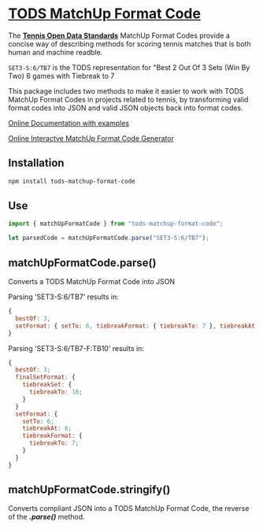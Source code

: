 # [TODS MatchUp Format Code](https://itftennis.atlassian.net/wiki/spaces/TODS/pages/1272840309/MatchUp+Format+Code)

The **[Tennis Open Data Standards](https://itftennis.atlassian.net/wiki/spaces/TODS/pages/1272840309/MatchUp+Format+Code)** MatchUp Format Codes provide a concise way of describing methods for scoring tennis matches that is both human and machine readble.

`SET3-S:6/TB7` is the TODS representation for "Best 2 Out Of 3 Sets (Win By Two) 6 games with Tiebreak to 7

This package includes two methods to make it easier to work with TODS MatchUp Format Codes in projects related to tennis, by transforming valid format codes into JSON and valid JSON objects back into format codes.

[Online Documentation with examples](https://courthive.github.io/tods-matchup-format-code/)

[Online Interactve MatchUp Format Code Generator](https://CourtHive.com/mfc)

## Installation

```sh
npm install tods-matchup-format-code
```

## Use

```js
import { matchUpFormatCode } from "tods-matchup-format-code";

let parsedCode = matchUpFormatCode.parse("SET3-S:6/TB7");
```

## matchUpFormatCode.parse()

Converts a TODS MatchUp Format Code into JSON

Parsing 'SET3-S:6/TB7' results in:

```js
{
  bestOf: 3,
  setFormat: { setTo: 6, tiebreakFormat: { tiebreakTo: 7 }, tiebreakAt: 6 }
}
```

Parsing 'SET3-S:6/TB7-F:TB10' results in:

```js
{
  bestOf: 3;
  finalSetFormat: {
    tiebreakSet: {
      tiebreakTo: 10;
    }
  }
  setFormat: {
    setTo: 6;
    tiebreakAt: 6;
    tiebreakFormat: {
      tiebreakTo: 7;
    }
  }
}
```

## matchUpFormatCode.stringify()

Converts compliant JSON into a TODS MatchUp Format Code, the reverse of the **_.parse()_** method.

